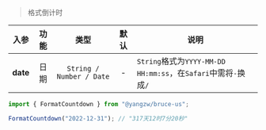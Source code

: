 > 格式倒计时

入参|功能|类型|默认|说明
:-:|:-:|:-:|:-:|-
**date**|日期|`String / Number / Date`|-|`String`格式为`YYYY-MM-DD HH:mm:ss`，在`Safari`中需将`-`换成`/`

```js
import { FormatCountdown } from "@yangzw/bruce-us";

FormatCountdown("2022-12-31"); // "317天12时7分20秒"
```